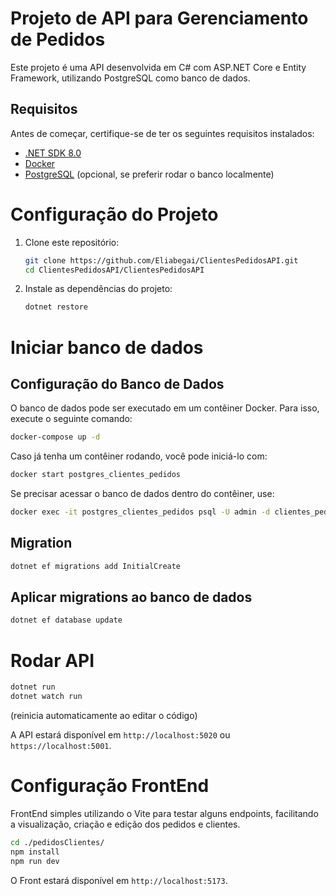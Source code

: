 # Projeto de API para Gerenciamento de Pedidos

Este projeto é uma API desenvolvida em C# com ASP.NET Core e Entity Framework, utilizando PostgreSQL como banco de dados.

## Requisitos

Antes de começar, certifique-se de ter os seguintes requisitos instalados:

- [.NET SDK 8.0](https://dotnet.microsoft.com/en-us/download/dotnet/8.0)
- [Docker](https://www.docker.com/get-started)
- [PostgreSQL](https://www.postgresql.org/) (opcional, se preferir rodar o banco localmente)

# Configuração do Projeto

1. Clone este repositório:

   ```sh
   git clone https://github.com/Eliabegai/ClientesPedidosAPI.git
   cd ClientesPedidosAPI/ClientesPedidosAPI
   ```

2. Instale as dependências do projeto:

   ```sh
   dotnet restore
   ```

# Iniciar banco de dados

## Configuração do Banco de Dados

O banco de dados pode ser executado em um contêiner Docker. Para isso, execute o seguinte comando:

```sh
docker-compose up -d
```

Caso já tenha um contêiner rodando, você pode iniciá-lo com:

```sh
docker start postgres_clientes_pedidos
```

Se precisar acessar o banco de dados dentro do contêiner, use:

```sh
docker exec -it postgres_clientes_pedidos psql -U admin -d clientes_pedidos
```

## Migration
```bash
dotnet ef migrations add InitialCreate
```

## Aplicar migrations ao banco de dados
```bash
dotnet ef database update
```

# Rodar API
```bash
dotnet run
dotnet watch run
```
(reinicia automaticamente ao editar o código)

A API estará disponível em `http://localhost:5020` ou `https://localhost:5001`.


# Configuração FrontEnd
FrontEnd simples utilizando o Vite para testar alguns endpoints, facilitando a visualização, criação e edição dos pedidos e clientes.

```sh
cd ./pedidosClientes/
npm install
npm run dev
```
O Front estará disponível em `http://localhost:5173`.
